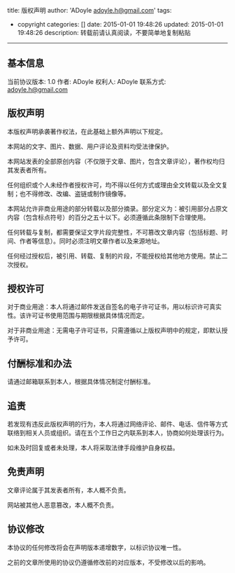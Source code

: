 title: 版权声明
author: 'ADoyle <adoyle.h@gmail.com>'
tags:
  - copyright
categories: []
date: 2015-01-01 19:48:26
updated: 2015-01-01 19:48:26
description: 转载前请认真阅读，不要简单地复制粘贴
---


## 基本信息
当前协议版本: 1.0
作者: ADoyle
权利人: ADoyle
联系方式: adoyle.h@gmail.com

## 版权声明
本版权声明承袭著作权法，在此基础上额外声明以下规定。

本网站的文字、图片、数据、用户评论及资料均受法律保护。

本网站发表的全部原创内容（不仅限于文章、图片，包含文章评论），著作权均归其发表者所有。

任何组织或个人未经作者授权许可，均不得以任何方式或理由全文转载以及全文复制；也不得修改、改编、盗链或制作镜像等。

本网站允许非商业用途的部分转载以及部分摘录。部分定义为：被引用部分占原文内容（包含标点符号）的百分之五十以下。必须遵循此条限制下合理使用。

任何转载与复制，都需要保证文字片段完整性，不可篡改文章内容（包括标题、时间、作者等信息）。同时必须注明文章作者以及来源地址。

任何经过授权后，被引用、转载、复制的片段，不能授权给其他地方使用。禁止二次授权。

## 授权许可
对于商业用途：本人将通过邮件发送自签名的电子许可证书，用以标识许可真实性。该许可证书使用范围与期限根据具体情况而定。

对于非商业用途：无需电子许可证书，只需遵循以上版权声明中的规定，即默认授予许可。

## 付酬标准和办法
请通过邮箱联系到本人，根据具体情况制定付酬标准。

## 追责
若发现有违反此版权声明的行为，本人将通过网络评论、邮件、电话、信件等方式联络到相关人员或组织。请在五个工作日之内联系到本人，协商如何处理该行为。

如未及时回复或者未处理，本人将采取法律手段维护自身权益。

## 免责声明
文章评论属于其发表者所有，本人概不负责。

网站被其他人恶意篡改，本人概不负责。

## 协议修改
本协议的任何修改将会在声明版本递增数字，以标识协议唯一性。

之前的文章所使用的协议仍遵循修改前的对应版本，不受修改以后的影响。
